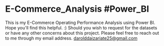 # E-Commerce_Analysis #Power_BI
This is my E-Commerce Operating Performance Analysis using Power BI. Hope you'll find this helpful. :)
Should you wish to request for the datasets or have any other concerns about this project.
Please feel free to reach out to me through my email address.
darolddaizariate25@gmail.com
